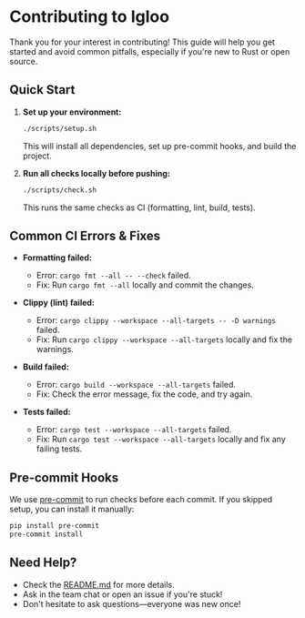 # Contributing to Igloo

Thank you for your interest in contributing! This guide will help you get started and avoid common pitfalls, especially if you're new to Rust or open source.

## Quick Start

1. **Set up your environment:**
   ```bash
   ./scripts/setup.sh
   ```
   This will install all dependencies, set up pre-commit hooks, and build the project.

2. **Run all checks locally before pushing:**
   ```bash
   ./scripts/check.sh
   ```
   This runs the same checks as CI (formatting, lint, build, tests).

## Common CI Errors & Fixes

- **Formatting failed:**
  - Error: `cargo fmt --all -- --check` failed.
  - Fix: Run `cargo fmt --all` locally and commit the changes.

- **Clippy (lint) failed:**
  - Error: `cargo clippy --workspace --all-targets -- -D warnings` failed.
  - Fix: Run `cargo clippy --workspace --all-targets` locally and fix the warnings.

- **Build failed:**
  - Error: `cargo build --workspace --all-targets` failed.
  - Fix: Check the error message, fix the code, and try again.

- **Tests failed:**
  - Error: `cargo test --workspace --all-targets` failed.
  - Fix: Run `cargo test --workspace --all-targets` locally and fix any failing tests.

## Pre-commit Hooks

We use [pre-commit](https://pre-commit.com/) to run checks before each commit. If you skipped setup, you can install it manually:
```bash
pip install pre-commit
pre-commit install
```

## Need Help?
- Check the [README.md](./README.md) for more details.
- Ask in the team chat or open an issue if you're stuck!
- Don't hesitate to ask questions—everyone was new once! 